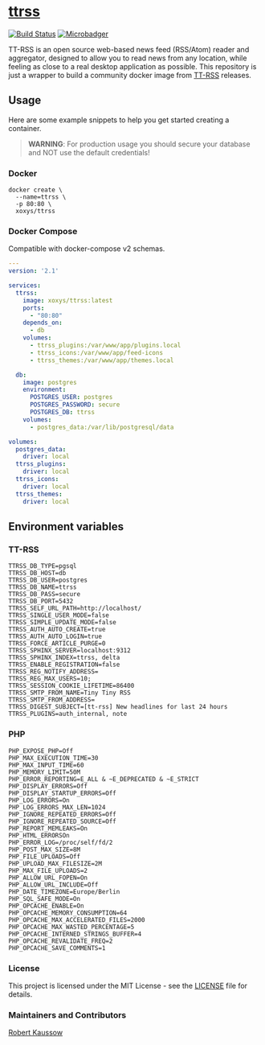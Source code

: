 # [ttrss](https://gitea.rknet.org/docker/ttrss)

[![Build Status](https://drone.rknet.org/api/badges/docker/ttrss/status.svg)](https://drone.rknet.org/docker/ttrss/)
[![Microbadger](https://images.microbadger.com/badges/image/xoxys/ttrss.svg)](https://microbadger.com/images/xoxys/ttrss "Get your own image badge on microbadger.com")

TT-RSS is an open source web-based news feed (RSS/Atom) reader and aggregator, designed to allow you to read news from any location, while feeling as close to a real desktop application as possible. This repository is just a wrapper to build a community docker image from [TT-RSS](https://git.tt-rss.org/git/tt-rss) releases.

## Usage

Here are some example snippets to help you get started creating a container.

> **WARNING**: For production usage you should secure your database and NOT use the default credentials!

### Docker

```Shell
docker create \
  --name=ttrss \
  -p 80:80 \
  xoxys/ttrss
```

### Docker Compose

Compatible with docker-compose v2 schemas.

```Yaml
---
version: '2.1'

services:
  ttrss:
    image: xoxys/ttrss:latest
    ports:
      - "80:80"
    depends_on:
      - db
    volumes:
      - ttrss_plugins:/var/www/app/plugins.local
      - ttrss_icons:/var/www/app/feed-icons
      - ttrss_themes:/var/www/app/themes.local

  db:
    image: postgres
    environment:
      POSTGRES_USER: postgres
      POSTGRES_PASSWORD: secure
      POSTGRES_DB: ttrss
    volumes:
      - postgres_data:/var/lib/postgresql/data

volumes:
  postgres_data:
    driver: local
  ttrss_plugins:
    driver: local
  ttrss_icons:
    driver: local
  ttrss_themes:
    driver: local
```

## Environment variables

### TT-RSS

```Shell
TTRSS_DB_TYPE=pgsql
TTRSS_DB_HOST=db
TTRSS_DB_USER=postgres
TTRSS_DB_NAME=ttrss
TTRSS_DB_PASS=secure
TTRSS_DB_PORT=5432
TTRSS_SELF_URL_PATH=http://localhost/
TTRSS_SINGLE_USER_MODE=false
TTRSS_SIMPLE_UPDATE_MODE=false
TTRSS_AUTH_AUTO_CREATE=true
TTRSS_AUTH_AUTO_LOGIN=true
TTRSS_FORCE_ARTICLE_PURGE=0
TTRSS_SPHINX_SERVER=localhost:9312
TTRSS_SPHINX_INDEX=ttrss, delta
TTRSS_ENABLE_REGISTRATION=false
TTRSS_REG_NOTIFY_ADDRESS=
TTRSS_REG_MAX_USERS=10;
TTRSS_SESSION_COOKIE_LIFETIME=86400
TTRSS_SMTP_FROM_NAME=Tiny Tiny RSS
TTRSS_SMTP_FROM_ADDRESS=
TTRSS_DIGEST_SUBJECT=[tt-rss] New headlines for last 24 hours
TTRSS_PLUGINS=auth_internal, note
```

### PHP

```Shell
PHP_EXPOSE_PHP=Off
PHP_MAX_EXECUTION_TIME=30
PHP_MAX_INPUT_TIME=60
PHP_MEMORY_LIMIT=50M
PHP_ERROR_REPORTING=E_ALL & ~E_DEPRECATED & ~E_STRICT
PHP_DISPLAY_ERRORS=Off
PHP_DISPLAY_STARTUP_ERRORS=Off
PHP_LOG_ERRORS=On
PHP_LOG_ERRORS_MAX_LEN=1024
PHP_IGNORE_REPEATED_ERRORS=Off
PHP_IGNORE_REPEATED_SOURCE=Off
PHP_REPORT_MEMLEAKS=On
PHP_HTML_ERRORSOn
PHP_ERROR_LOG=/proc/self/fd/2
PHP_POST_MAX_SIZE=8M
PHP_FILE_UPLOADS=Off
PHP_UPLOAD_MAX_FILESIZE=2M
PHP_MAX_FILE_UPLOADS=2
PHP_ALLOW_URL_FOPEN=On
PHP_ALLOW_URL_INCLUDE=Off
PHP_DATE_TIMEZONE=Europe/Berlin
PHP_SQL_SAFE_MODE=On
PHP_OPCACHE_ENABLE=On
PHP_OPCACHE_MEMORY_CONSUMPTION=64
PHP_OPCACHE_MAX_ACCELERATED_FILES=2000
PHP_OPCACHE_MAX_WASTED_PERCENTAGE=5
PHP_OPCACHE_INTERNED_STRINGS_BUFFER=4
PHP_OPCACHE_REVALIDATE_FREQ=2
PHP_OPCACHE_SAVE_COMMENTS=1
```

### License

This project is licensed under the MIT License - see the [LICENSE](https://gitea.rknet.org/docker/ttrss/src/branch/master/LICENSE) file for details.

### Maintainers and Contributors

[Robert Kaussow](https://gitea.rknet.org/xoxys)
